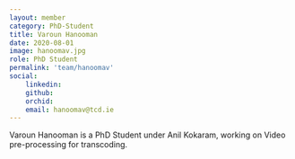 ```yaml
---
layout: member
category: PhD-Student
title: Varoun Hanooman
date: 2020-08-01
image: hanoomav.jpg
role: PhD Student
permalink: 'team/hanoomav'
social:
    linkedin:
    github: 
    orchid: 
    email: hanoomav@tcd.ie
---
```



Varoun Hanooman is a PhD Student under Anil Kokaram, working on Video
pre-processing for transcoding.